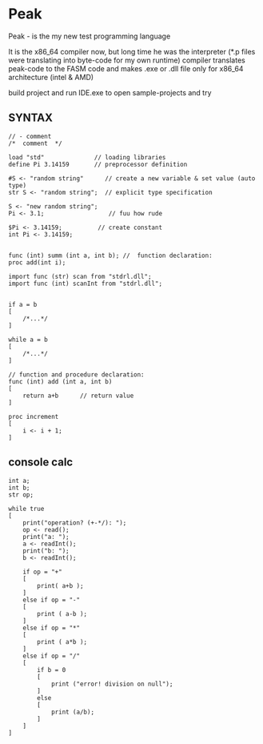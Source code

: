 # Peak

Peak - is the my new test programming language

It is the x86_64 compiler now, but long time he was the interpreter (*.p files were translating into byte-code for my own runtime)
compiler translates peak-code to the FASM code and makes .exe or .dll file
only for x86_64 architecture (intel & AMD)

build project and run IDE.exe to open sample-projects and try 


##  SYNTAX  


    // - comment
    /*  comment  */

    load "std"              // loading libraries
    define Pi 3.14159       // preprocessor definition

    #S <- "random string"      // create a new variable & set value (auto type)
    str S <- "random string";  // explicit type specification

    S <- "new random string";
    Pi <- 3.1;                  // fuu how rude

    $Pi <- 3.14159;          // create constant
    int Pi <- 3.14159;


    func (int) summ (int a, int b); //  function declaration:
    proc add(int i);

    import func (str) scan from "stdrl.dll";
    import func (int) scanInt from "stdrl.dll";


    if a = b 
    [
        /*...*/
    ]

    while a = b
    [
        /*...*/
    ]

    // function and procedure declaration:
    func (int) add (int a, int b)
    [
        return a+b      // return value
    ]

    proc increment
    [
        i <- i + 1;
    ]


## console calc

    int a;
    int b;
    str op;

    while true
    [
        print("operation? (+-*/): ");
        op <- read();
        print("a: ");
        a <- readInt();
        print("b: ");
        b <- readInt();

        if op = "+"
        [
            print( a+b );
        ]
        else if op = "-"
        [
            print ( a-b );
        ]
        else if op = "*"
        [
            print ( a*b );
        ]
        else if op = "/"
        [
            if b = 0
            [
                print ("error! division on null");
            ]
            else
            [
                print (a/b);
            ] 
        ]
    ]


